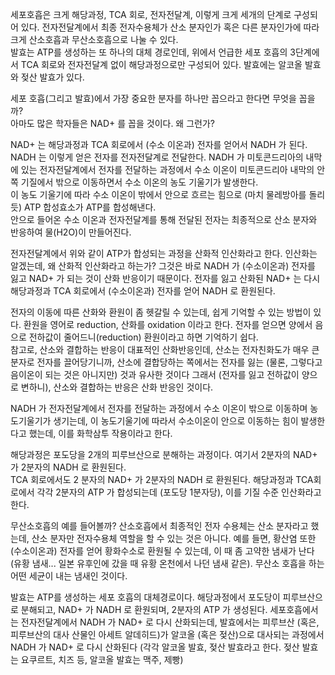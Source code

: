 세포호흡은 크게 해당과정, TCA 회로, 전자전달계, 이렇게 크게 세개의 단계로 구성되어 있다. 전자전달계에서 최종 전자수용체가 산소 분자인가 혹은 다른 분자인가에 따라 크게 산소호흡과 무산소호흡으로 나눌 수 있다.  
발효는 ATP를 생성하는 또 하나의 대체 경로인데, 위에서 언급한 세포 호흡의 3단계에서 TCA 회로와 전자전달계 없이 해당과정으로만 구성되어 있다. 발효에는 알코올 발효와 젖산 발효가 있다.
 
세포 호흡(그리고 발효)에서 가장 중요한 분자를 하나만 꼽으라고 한다면 무엇을 꼽을까?  
아마도 많은 학자들은 NAD+ 를 꼽을 것이다.  왜 그런가?   

NAD+ 는 해당과정과 TCA 회로에서 (수소 이온과) 전자를 얻어서 NADH 가 된다.   
NADH 는 이렇게 얻은 전자를 전자전달계로 전달한다.
NADH 가 미토콘드리아의 내막에 있는 전자전달계에서 전자를 전달하는 과정에서 수소 이온이 미토콘드리아 내막의 안쪽 기질에서 밖으로 이동하면서 수소 이온의 농도 기울기가 발생한다.    
이 농도 기울기에 따라 수소 이온이 밖에서 안으로 흐르는 힘으로 (마치 물레방아를 돌리듯) ATP 합성효소가 ATP를 합성해낸다.    
안으로 들어온 수소 이온과 전자전달계를 통해 전달된 전자는 최종적으로 산소 분자와 반응하여 물(H2O)이 만들어진다.   

전자전달계에서 위와 같이 ATP가 합성되는 과정을 산화적 인산화라고 한다.  인산화는 알겠는데, 왜 산화적 인산화라고 하는가? 그것은 바로 NADH 가 (수소이온과) 전자를 잃고 NAD+ 가 되는 것이 산화 반응이기 때문이다.  전자를 잃고 산화된 NAD+ 는 다시 해당과정과 TCA 회로에서 (수소이온과) 전자를 얻어 NADH 로 환원된다.  

전자의 이동에 따른 산화와 환원이 좀 헷갈릴 수 있는데, 쉽게 기억할 수 있는 방법이 있다. 환원을 영어로 reduction, 산화를 oxidation 이라고 한다. 전자를 얻으면 양에서 음으로 전하값이 줄어드니(reduction) 환원이라고 하면 기억하기 쉽다.   
참고로, 산소와 결합하는 반응이 대표적인 산화반응인데, 산소는 전자친화도가 매우 큰 분자로 전자를 끌어당기니까, 산소에 결합당하는 쪽에서는 전자를 잃는 (물론, 그렇다고 음이온이 되는 것은 아니지만) 것과 유사한 것이다 그래서 (전자를 잃고 전하값이 양으로 변하니), 산소와 결합하는 반응은 산화 반응인 것이다.

NADH 가 전자전달계에서 전자를 전달하는 과정에서 수소 이온이 밖으로 이동하며 농도기울기가 생기는데, 이 농도기울기에 따라서 수소이온이 안으로 이동하는 힘이 발생한다고 했는데, 이를 화학삼투 작용이라고 한다.  

해당과정은 포도당을 2개의 피루브산으로 분해하는 과정이다. 여기서 2분자의 NAD+ 가  2분자의 NADH 로 환원된다.   
TCA 회로에서도 2 분자의  NAD+ 가  2분자의 NADH 로 환원된다.
해당과정과 TCA회로에서 각각 2분자의 ATP 가 합성되는데 (포도당 1분자당), 이를 기질 수준 인산화라고 한다.  

무산소호흡의 예를 들어볼까?
산소호흡에서 최종적인 전자 수용체는 산소 분자라고 했는데, 산소 분자만 전자수용체 역할을 할 수 있는 것은 아니다. 예를 들면, 황산염 또한 (수소이온과) 전자를 얻어  황화수소로 환원될 수 있는데, 이 때 좀 고약한 냄새가 난다 (유황 냄새... 일본 유후인에 갔을 때 유황 온천에서 나던 냄새 같은). 무산소 호흡을 하는 어떤 세균이 내는 냄새인 것이다.

발효는 ATP를 생성하는 세포 호흡의 대체경로이다.
해당과정에서 포도당이 피루브산으로 분해되고, NAD+ 가 NADH 로 환원되며, 2분자의 ATP 가 생성된다. 세포호흡에서는 전자전달계에서 NADH 가 NAD+ 로 다시 산화되는데, 발효에서는 피루브산 (혹은, 피루브산의 대사 산물인 아세트 알데히드)가 알코올 (혹은 젖산)으로 대사되는 과정에서 NADH 가 NAD+ 로 다시 산화된다 (각각 알코올 발효, 젖산 발효라고 한다. 젖산 발효는 요쿠르트, 치즈 등, 알코올 발효는 맥주, 제빵)  
